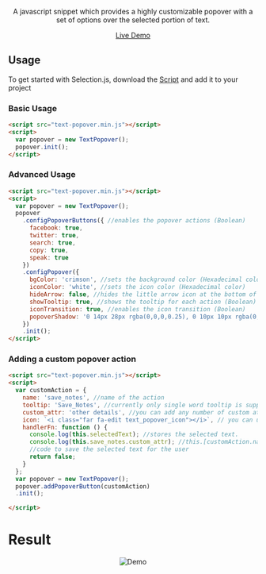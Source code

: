 <!-- <p align="center">
  <a href="https://prateekkalra.github.io/Selection-js"><img alt="SelectionJS" src="./logo.png" width="150px"></a>
</p> -->
<p align="center">
  A javascript snippet which provides a highly customizable popover with a set of options over the selected portion of text.
</p>

 <p align="center">
  <a href="https://shai1436.github.io/TextPopover.js/" target="_">Live Demo</a>
</p>

## Usage

To get started with Selection.js, download the [Script](https://raw.githubusercontent.com/Shai1436/Popover.js/master/selection.min.js) and add it to your project

### Basic Usage

```html
<script src="text-popover.min.js"></script>
<script>
  var popover = new TextPopover();
  popover.init();
</script>
```

### Advanced Usage

```html
<script src="text-popover.min.js"></script>
<script>
  var popover = new TextPopover();
  popover
    .configPopoverButtons({ //enables the popover actions (Boolean)
      facebook: true,
      twitter: true,
      search: true,
      copy: true,
      speak: true
    })
    .configPopover({
      bgColor: 'crimson', //sets the background color (Hexadecimal color )
      iconColor: 'white', //sets the icon color (Hexadecimal color)
      hideArrow: false, //hides the little arrow icon at the bottom of the popover (Boolean)
      showTooltip: true, //shows the tooltip for each action (Boolean)
      iconTransition: true, //enables the icon transition (Boolean)
      popoverShadow: '0 14px 28px rgba(0,0,0,0.25), 0 10px 10px rgba(0,0,0,0.22);' //set the box-shadow css property for the popover (CSS string)
    })
    .init();
</script>
```
### Adding a custom popover action

```html
<script src="text-popover.min.js"></script>
<script>
  var customAction = {
    name: 'save_notes', //name of the action
    tooltip: 'Save_Notes', //currently only single word tooltip is supported
    custom_attr: 'other details', //you can add any number of custom attributes
    icon: `<i class="far fa-edit text_popover_icon"></i>`, // you can use fontawesome or other icons or you can paste the icon's svg string directly. You just have to add the 'text_popover_icon' class. In some cases, the icon might not be formatted correctly. So you have debug and add appropriate styles.
    handlerFn: function () {
      console.log(this.selectedText); //stores the selected text.
      console.log(this.save_notes.custom_attr); //this.[customAction.name] refers to customAction object.
      //code to save the selected text for the user
      return false;
    }
  };
  var popover = new TextPopover();
  popover.addPopoverButton(customAction)
  .init();

</script>
```

# Result

<p align="center">
<img alt="Demo" src="https://user-images.githubusercontent.com/29385192/38880290-f5e173ce-4282-11e8-9447-6cab91540735.PNG">
</p>
